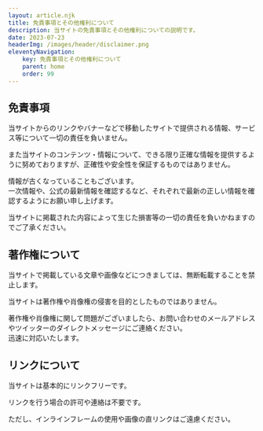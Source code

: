 ```yaml
---
layout: article.njk
title: 免責事項とその他権利について
description: 当サイトの免責事項とその他権利についての説明です。
date: 2023-07-23
headerImg: /images/header/disclaimer.png
eleventyNavigation:
    key: 免責事項とその他権利について
    parent: home
    order: 99
---
```


## 免責事項

当サイトからのリンクやバナーなどで移動したサイトで提供される情報、サービス等について一切の責任を負いません。

また当サイトのコンテンツ・情報について、できる限り正確な情報を提供するように努めておりますが、正確性や安全性を保証するものではありません。

情報が古くなっていることもございます。  
一次情報や、公式の最新情報を確認するなど、それぞれで最新の正しい情報を確認するようにお願い申し上げます。

当サイトに掲載された内容によって生じた損害等の一切の責任を負いかねますのでご了承ください。

## 著作権について

当サイトで掲載している文章や画像などにつきましては、無断転載することを禁止します。

当サイトは著作権や肖像権の侵害を目的としたものではありません。

著作権や肖像権に関して問題がございましたら、お問い合わせのメールアドレスやツイッターのダイレクトメッセージにご連絡ください。  
迅速に対応いたします。

## リンクについて

当サイトは基本的にリンクフリーです。

リンクを行う場合の許可や連絡は不要です。

ただし、インラインフレームの使用や画像の直リンクはご遠慮ください。
